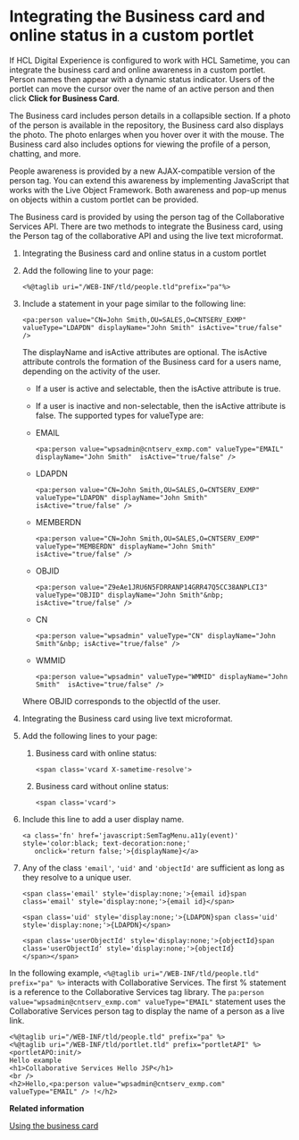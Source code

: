 # Integrating the Business card and online status in a custom portlet

If HCL Digital Experience is configured to work with HCL Sametime, you can integrate the business card and online awareness in a custom portlet. Person names then appear with a dynamic status indicator. Users of the portlet can move the cursor over the name of an active person and then click **Click for Business Card**.

The Business card includes person details in a collapsible section. If a photo of the person is available in the repository, the Business card also displays the photo. The photo enlarges when you hover over it with the mouse. The Business card also includes options for viewing the profile of a person, chatting, and more.

People awareness is provided by a new AJAX-compatible version of the person tag. You can extend this awareness by implementing JavaScript that works with the Live Object Framework. Both awareness and pop-up menus on objects within a custom portlet can be provided.

The Business card is provided by using the person tag of the Collaborative Services API. There are two methods to integrate the Business card, using the Person tag of the collaborative API and using the live text microformat.

1.  Integrating the Business card and online status in a custom portlet
2.  Add the following line to your page:

    ```
    <%@taglib uri="/WEB-INF/tld/people.tld"prefix="pa"%>
    
    ```

3.  Include a statement in your page similar to the following line:

    ```
    <pa:person value="CN=John Smith,OU=SALES,O=CNTSERV_EXMP" valueType="LDAPDN" displayName="John Smith" isActive="true/false" />
    ```

    The displayName and isActive attributes are optional. The isActive attribute controls the formation of the Business card for a users name, depending on the activity of the user.

    -   If a user is active and selectable, then the isActive attribute is true.
    -   If a user is inactive and non-selectable, then the isActive attribute is false.
    The supported types for valueType are:

    -   EMAIL

        ```
        <pa:person value="wpsadmin@cntserv_exmp.com" valueType="EMAIL" displayName="John Smith"  isActive="true/false" />
        ```

    -   LDAPDN

        ```
        <pa:person value="CN=John Smith,OU=SALES,O=CNTSERV_EXMP" valueType="LDAPDN" displayName="John Smith" isActive="true/false" />
        ```

    -   MEMBERDN

        ```
        <pa:person value="CN=John Smith,OU=SALES,O=CNTSERV_EXMP" valueType="MEMBERDN" displayName="John Smith" isActive="true/false" />
        ```

    -   OBJID

        ```
        <pa:person value="Z9eAe1JRU6N5FDRRANP14GRR47Q5CC38ANPLCI3" valueType="OBJID" displayName="John Smith"&nbp; isActive="true/false" />
        ```

    -   CN

        ```
        <pa:person value="wpsadmin" valueType="CN" displayName="John Smith"&nbp; isActive="true/false" />
        ```

    -   WMMID

        ```
        <pa:person value="wpsadmin" valueType="WMMID" displayName="John Smith"  isActive="true/false" />
        ```

    Where OBJID corresponds to the objectId of the user.

4.  Integrating the Business card using live text microformat.
5.  Add the following lines to your page:

    1.  Business card with online status:

        ```
        <span class='vcard X-sametime-resolve'>
        ```

    2.  Business card without online status:

        ```
        <span class='vcard'>
        ```

6.  Include this line to add a user display name.

    ```
    <a class='fn' href='javascript:SemTagMenu.a11y(event)' style='color:black; text-decoration:none;' 
       onclick='return false;'>{displayName}</a>
    ```

7.  Any of the class `'email'`, `'uid'` and `'objectId'` are sufficient as long as they resolve to a unique user.

    ```
    <span class='email' style='display:none;'>{email id}span class='email' style='display:none;'>{email id}</span>
    ```

    ```
    <span class='uid' style='display:none;'>{LDAPDN}span class='uid' style='display:none;'>{LDAPDN}</span>
    ```

    ```
    <span class='userObjectId' style='display:none;'>{objectId}span class='userObjectId' style='display:none;'>{objectId}
    </span></span>
    ```


In the following example, `<%@taglib uri="/WEB-INF/tld/people.tld" prefix="pa" %>` interacts with Collaborative Services. The first % statement is a reference to the Collaborative Services tag library. The `pa:person value="wpsadmin@cntserv_exmp.com" valueType="EMAIL"` statement uses the Collaborative Services person tag to display the name of a person as a live link.

```
<%@taglib uri="/WEB-INF/tld/people.tld" prefix="pa" %>
<%@taglib uri="/WEB-INF/tld/portlet.tld" prefix="portletAPI" %>
<portletAPO:init/>
Hello example
<h1>Collaborative Services Hello JSP</h1>
<br />
<h2>Hello,<pa:person value="wpsadmin@cntserv_exmp.com" valueType="EMAIL" /> !</h2>
```


**Related information**  


[Using the business card](../social/soc_rendr_use_biz_card.md)

